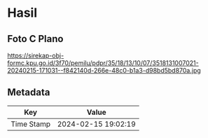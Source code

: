 # Hasil

## Foto C Plano

https://sirekap-obj-formc.kpu.go.id/3f70/pemilu/pdpr/35/18/13/10/07/3518131007021-20240215-171031--f842140d-266e-48c0-b1a3-d98bd5bd870a.jpg


## Metadata

| Key        | Value               |
| ---------- | ------------------- |
| Time Stamp | 2024-02-15 19:02:19 |



